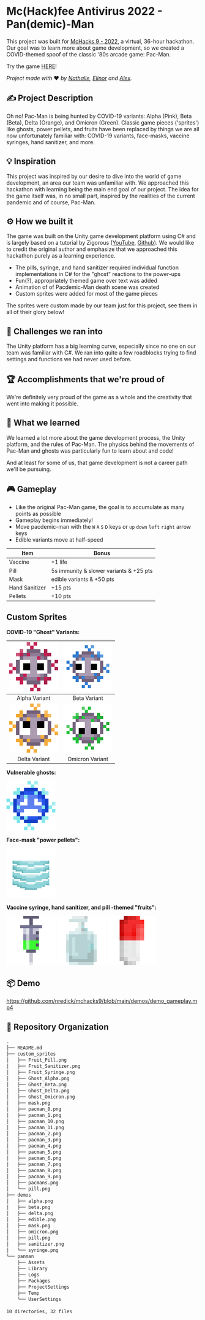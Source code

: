 # Mc(Hack)fee Antivirus 2022 - Pan(demic)-Man

This project was built for [McHacks 9 - 2022](https://www.mchacks.ca), a virtual, 36-hour hackathon. Our goal was to learn more about game development, so we created a COVID-themed spoof of the classic '80s arcade game: Pac-Man. 

Try the game [HERE](https://pacdemic-man-2vsjz.ondigitalocean.app)!

_Project made with_ ❤️ _by [Nathalie](https://github.com/nredick), [Elinor](https://github.com/elinorpd) and [Alex](https://github.com/allu5662)._

## ✍️ Project Description

Oh no! Pac-Man is being hunted by COVID-19 variants: Alpha (Pink), Beta (Beta), Delta (Orange), and Omicron (Green). Classic game pieces ('sprites') like ghosts, power pellets, and fruits have been replaced by things we are all now unfortunately familiar with: COVID-19 variants, face-masks, vaccine syringes, hand sanitizer, and more.

<!-- In the hopes of creating an educational gamespace, there are informative messages about COVID safety between game rounds.-->

## 💡 Inspiration
This project was inspired by our desire to dive into the world of game development, an area our team was unfamiliar with. We approached this hackathon with learning being the main end goal of our project. The idea for the game itself was, in no small part, inspired by the realities of the current pandemic and of course, Pac-Man. 

## ⚙️ How we built it
The game was built on the Unity game development platform using C# and is largely based on a tutorial by Zigorous ([YouTube](https://youtu.be/TKt_VlMn_aA), [Github](https://github.com/zigurous/unity-pacman-tutorial)). We would like to credit the original author and emphasize that we approached this hackathon purely as a learning experience. 

- The pills, syringe, and hand sanitizer required individual function implementations in C# for the "ghost" reactions to the power-ups 
- Fun(?), appropriately themed game over text was added 
- Animation of of Pacdemic-Man death scene was created 
- Custom sprites were added for most of the game pieces 

The sprites were custom made by our team just for this project, see them in all of their glory below!

## 🚧 Challenges we ran into
The Unity platform has a big learning curve, especially since no one on our team was familiar with C#. We ran into quite a few roadblocks trying to find settings and functions we had never used before. 

## 🏆 Accomplishments that we're proud of
We're definitely very proud of the game as a whole and the creativity that went into making it possible. 

## 🧠 What we learned
We learned a lot more about the game development process, the Unity platform, and the rules of Pac-Man. The physics behind the movements of Pac-Man and ghosts was particularly fun to learn about and code! 

And at least for some of us, that game development is not a career path we'll be pursuing. 

## 🎮 Gameplay 

- Like the original Pac-Man game, the goal is to accumulate as many points as possible
- Gameplay begins immediately!
- Move pacdemic-man with the  `W` `A` `S` `D` keys or `up` `down` `left` `right` arrow keys 
- Edible variants move at half-speed 

| Item           | Bonus                                   |
|----------------|-----------------------------------------|
| Vaccine        | +1 life                                 |
| Pill           | 5s immunity & slower variants & +25 pts |
| Mask           | edible variants & +50 pts               |
| Hand Sanitizer | +15 pts                                 |
| Pellets        | +10 pts                                 |

## Custom Sprites

**COVID-19 "Ghost" Variants:**

| ![alpha](demos/alpha.png) |    ![beta](demos/beta.png)    |
|:-------------------------------:|:-----------------------------------:|
|          Alpha Variant          |             Beta Variant            |
| ![delta](demos/delta.png) | ![omicron](demos/omicron.png) |
|          Delta Variant          |           Omicron Variant           |

**Vulnerable ghosts:**

![dead](demos/edible.png)

**Face-mask "power pellets":** 

![dead](demos/mask.png)

**Vaccine syringe, hand sanitizer, and pill -themed "fruits":**

![syringe](demos/syringe.png)
![sanitizer](demos/sanitizer.png)
![pill](demos/pill.png)

## 📦 Demo





https://github.com/nredick/mchacks9/blob/main/demos/demo_gameplay.mp4

## 🧹 Repository Organization

```
.
├── README.md
├── custom_sprites
│   ├── Fruit_Pill.png
│   ├── Fruit_Sanitizer.png
│   ├── Fruit_Syringe.png
│   ├── Ghost_Alpha.png
│   ├── Ghost_Beta.png
│   ├── Ghost_Delta.png
│   ├── Ghost_Omicron.png
│   ├── mask.png
│   ├── pacman_0.png
│   ├── pacman_1.png
│   ├── pacman_10.png
│   ├── pacman_11.png
│   ├── pacman_2.png
│   ├── pacman_3.png
│   ├── pacman_4.png
│   ├── pacman_5.png
│   ├── pacman_6.png
│   ├── pacman_7.png
│   ├── pacman_8.png
│   ├── pacman_9.png
│   ├── pacmans.png
│   └── pill.png
├── demos
│   ├── alpha.png
│   ├── beta.png
│   ├── delta.png
│   ├── edible.png
│   ├── mask.png
│   ├── omicron.png
│   ├── pill.png
│   ├── sanitizer.png
│   └── syringe.png
└── panman
    ├── Assets
    ├── Library
    ├── Logs
    ├── Packages
    ├── ProjectSettings
    ├── Temp
    └── UserSettings

10 directories, 32 files
```
